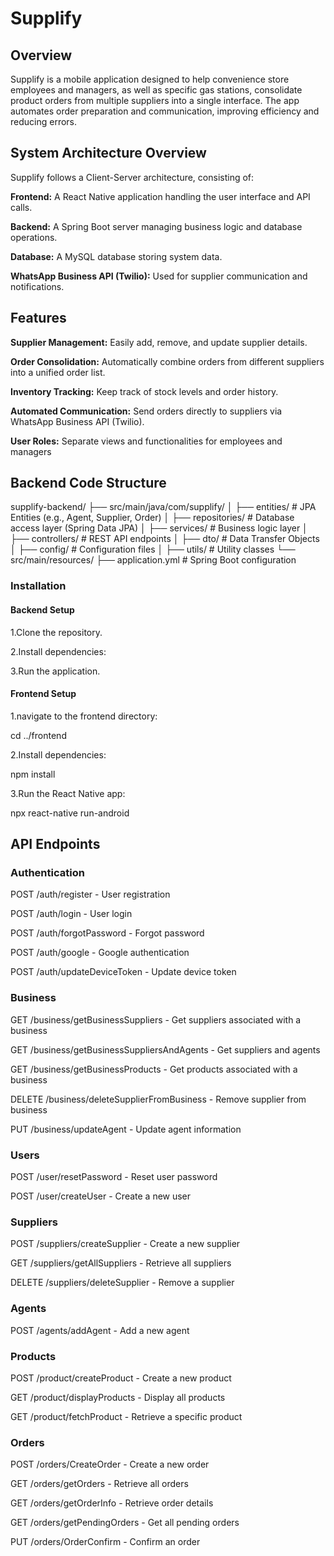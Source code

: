 # Supplify

## Overview

Supplify is a mobile application designed to help convenience store employees and managers, as well as specific gas stations, consolidate product orders from multiple suppliers into a single interface. The app automates order preparation and communication, improving efficiency and reducing errors.

## System Architecture Overview

Supplify follows a Client-Server architecture, consisting of:

**Frontend:** A React Native application handling the user interface and API calls.

**Backend:** A Spring Boot server managing business logic and database operations.

**Database:** A MySQL database storing system data.

**WhatsApp Business API (Twilio):** Used for supplier communication and notifications.

## Features

**Supplier Management:** Easily add, remove, and update supplier details.

**Order Consolidation:** Automatically combine orders from different suppliers into a unified order list.

**Inventory Tracking:** Keep track of stock levels and order history.

**Automated Communication:** Send orders directly to suppliers via WhatsApp Business API (Twilio).

**User Roles:** Separate views and functionalities for employees and managers

## Backend Code Structure

supplify-backend/
├── src/main/java/com/supplify/
│   ├── entities/         # JPA Entities (e.g., Agent, Supplier, Order)
│   ├── repositories/     # Database access layer (Spring Data JPA)
│   ├── services/         # Business logic layer
│   ├── controllers/      # REST API endpoints
│   ├── dto/              # Data Transfer Objects
│   ├── config/           # Configuration files
│   ├── utils/            # Utility classes
└── src/main/resources/
    ├── application.yml   # Spring Boot configuration

### Installation

#### Backend Setup

1.Clone the repository.

2.Install dependencies:

3.Run the application.

#### Frontend Setup

1.navigate to the frontend directory:

cd ../frontend

2.Install dependencies:

npm install

3.Run the React Native app:

npx react-native run-android

## API Endpoints

### Authentication

POST /auth/register - User registration

POST /auth/login - User login

POST /auth/forgotPassword - Forgot password

POST /auth/google - Google authentication

POST /auth/updateDeviceToken - Update device token

### Business

GET /business/getBusinessSuppliers - Get suppliers associated with a business

GET /business/getBusinessSuppliersAndAgents - Get suppliers and agents

GET /business/getBusinessProducts - Get products associated with a business

DELETE /business/deleteSupplierFromBusiness - Remove supplier from business

PUT /business/updateAgent - Update agent information

### Users

POST /user/resetPassword - Reset user password

POST /user/createUser - Create a new user

### Suppliers

POST /suppliers/createSupplier - Create a new supplier

GET /suppliers/getAllSuppliers - Retrieve all suppliers

DELETE /suppliers/deleteSupplier - Remove a supplier

### Agents

POST /agents/addAgent - Add a new agent

### Products

POST /product/createProduct - Create a new product

GET /product/displayProducts - Display all products

GET /product/fetchProduct - Retrieve a specific product

### Orders

POST /orders/CreateOrder - Create a new order

GET /orders/getOrders - Retrieve all orders

GET /orders/getOrderInfo - Retrieve order details

GET /orders/getPendingOrders - Get all pending orders

PUT /orders/OrderConfirm - Confirm an order


